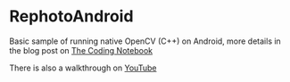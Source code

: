 # RephotoAndroid

Basic sample of running native OpenCV (C++) on Android, more details in the blog post on [The Coding Notebook](https://www.thecodingnotebook.com/2020/04/image-processing-with-opencv-in-android.html)

There is also a walkthrough on [YouTube](https://www.youtube.com/watch?v=Sn3YhfY5jqg)
